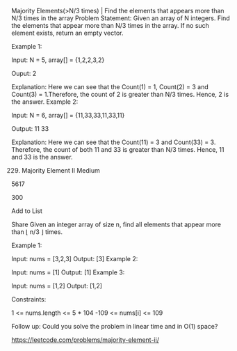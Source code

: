 Majority Elements(>N/3 times) | Find the elements that appears more than N/3 times in the array
Problem Statement: Given an array of N integers. Find the elements that appear more than N/3 times in the array. If no such element exists, return an empty vector.

Example 1:

Input: N = 5, array[] = {1,2,2,3,2}

Ouput: 2

Explanation: Here we can see that the Count(1) = 1, Count(2) = 3 and Count(3) = 1.Therefore, the count of 2 is greater than N/3 times. Hence, 2 is the answer.
Example 2:

Input:  N = 6, array[] = {11,33,33,11,33,11}

Output: 11 33

Explanation: Here we can see that the Count(11) = 3 and Count(33) = 3. Therefore, the count of both 11 and 33 is greater than N/3 times. Hence, 11 and 33 is the answer.


229. Majority Element II
Medium

5617

300

Add to List

Share
Given an integer array of size n, find all elements that appear more than ⌊ n/3 ⌋ times.

 

Example 1:

Input: nums = [3,2,3]
Output: [3]
Example 2:

Input: nums = [1]
Output: [1]
Example 3:

Input: nums = [1,2]
Output: [1,2]
 

Constraints:

1 <= nums.length <= 5 * 104
-109 <= nums[i] <= 109
 

Follow up: Could you solve the problem in linear time and in O(1) space?

https://leetcode.com/problems/majority-element-ii/